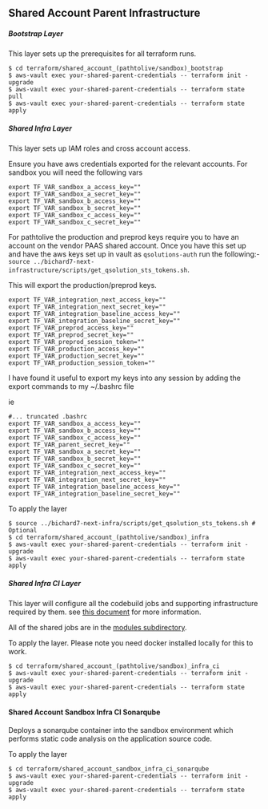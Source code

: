 ## Shared Account Parent Infrastructure

##### Bootstrap Layer
This layer sets up the prerequisites for all terraform runs.

```shell
$ cd terraform/shared_account_(pathtolive/sandbox)_bootstrap
$ aws-vault exec your-shared-parent-credentials -- terraform init -upgrade
$ aws-vault exec your-shared-parent-credentials -- terraform state pull
$ aws-vault exec your-shared-parent-credentials -- terraform state apply
```

##### Shared Infra Layer

This layer sets up IAM roles and cross account access.

Ensure you have aws credentials exported for the relevant accounts. For sandbox you will
need the following vars
```shell
export TF_VAR_sandbox_a_access_key=""
export TF_VAR_sandbox_a_secret_key=""
export TF_VAR_sandbox_b_access_key=""
export TF_VAR_sandbox_b_secret_key=""
export TF_VAR_sandbox_c_access_key=""
export TF_VAR_sandbox_c_secret_key=""
```

For pathtolive  the production and preprod keys require you to have an account
on the vendor PAAS shared account. Once you have this set up and have the aws keys
set up in vault as `qsolutions-auth` run the following:- `source ../bichard7-next-infrastructure/scripts/get_qsolution_sts_tokens.sh`.

This will export the production/preprod keys.

```shell
export TF_VAR_integration_next_access_key=""
export TF_VAR_integration_next_secret_key=""
export TF_VAR_integration_baseline_access_key=""
export TF_VAR_integration_baseline_secret_key=""
export TF_VAR_preprod_access_key=""
export TF_VAR_preprod_secret_key=""
export TF_VAR_preprod_session_token=""
export TF_VAR_production_access_key=""
export TF_VAR_production_secret_key=""
export TF_VAR_production_session_token=""
```

I have found it useful to export my keys into any session by adding the export commands to my ~/.bashrc file

ie
```shell
#... truncated .bashrc
export TF_VAR_sandbox_a_access_key=""
export TF_VAR_sandbox_b_access_key=""
export TF_VAR_sandbox_c_access_key=""
export TF_VAR_parent_secret_key=""
export TF_VAR_sandbox_a_secret_key=""
export TF_VAR_sandbox_b_secret_key=""
export TF_VAR_sandbox_c_secret_key=""
export TF_VAR_integration_next_access_key=""
export TF_VAR_integration_next_secret_key=""
export TF_VAR_integration_baseline_access_key=""
export TF_VAR_integration_baseline_secret_key=""
```

To apply the layer
```shell
$ source ../bichard7-next-infra/scripts/get_qsolution_sts_tokens.sh # Optional
$ cd terraform/shared_account_(pathtolive/sandbox)_infra
$ aws-vault exec your-shared-parent-credentials -- terraform init -upgrade
$ aws-vault exec your-shared-parent-credentials -- terraform state apply
```

##### Shared Infra CI Layer

This layer will configure all the codebuild jobs and supporting infrastructure required by them.
see [this document](./SharedCICD.md) for more information.

All of the shared jobs are in the [modules subdirectory](../terraform/modules/shared_cd_common_jobs/README.md).

To apply the layer. Please note you need docker installed locally for this to work.
```shell
$ cd terraform/shared_account_(pathtolive/sandbox)_infra_ci
$ aws-vault exec your-shared-parent-credentials -- terraform init -upgrade
$ aws-vault exec your-shared-parent-credentials -- terraform state apply
```

#### Shared Account Sandbox Infra CI Sonarqube

Deploys a sonarqube container into the sandbox environment which performs static code analysis on
the application source code.

To apply the layer
```shell
$ cd terraform/shared_account_sandbox_infra_ci_sonarqube
$ aws-vault exec your-shared-parent-credentials -- terraform init -upgrade
$ aws-vault exec your-shared-parent-credentials -- terraform state apply
```
